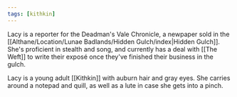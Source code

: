 ```yaml
---
tags: [kithkin]
---
```


Lacy is a reporter for the Deadman's Vale Chronicle, a newpaper sold in the [[Althane/Location/Lunae Badlands/Hidden Gulch/index|Hidden Gulch]]. She's proficient in stealth and song, and currently has a deal with [[The Weft]] to write their exposé once they've finished their business in the gulch.

Lacy is a young adult [[Kithkin]] with auburn hair and gray eyes. She carries around a notepad and quill, as well as a lute in case she gets into a pinch.
